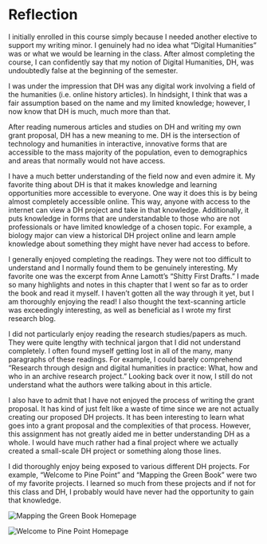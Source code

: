 # Reflection



I initially enrolled in this course simply because I needed another elective to support my writing minor. I genuinely had no idea what “Digital Humanities” was or what we would be learning in the class. After almost completing the course, I can confidently say that my notion of Digital Humanities, DH, was undoubtedly false at the beginning of the semester. 

I was under the impression that DH was any digital work involving a field of the humanities (i.e. online history articles). In hindsight, I think that was a fair assumption based on the name and my limited knowledge; however, I now know that DH is much, much more than that. 

After reading numerous articles and studies on DH and writing my own grant proposal, DH has a new meaning to me. DH is the intersection of technology and humanities in interactive, innovative forms that are accessible to the mass majority of the population, even to demographics and areas that normally would not have access. 

I have a much better understanding of the field now and even admire it. My favorite thing about DH is that it makes knowledge and learning opportunities more accessible to everyone. One way it does this is by being almost completely accessible online. This way, anyone with access to the internet can view a DH project and take in that knowledge. Additionally, it puts knowledge in forms that are understandable to those who are not professionals or have limited knowledge of a chosen topic. For example, a biology major can view a historical DH project online and learn ample knowledge about something they might have never had access to before. 

I generally enjoyed completing the readings. They were not too difficult to understand and I normally found them to be genuinely interesting. My favorite one was the excerpt from Anne Lamott’s “Shitty First Drafts.” I made so many highlights and notes in this chapter that I went so far as to order the book and read it myself. I haven’t gotten all the way through it yet, but I am thoroughly enjoying the read! I also thought the text-scanning article was exceedingly interesting, as well as beneficial as I wrote my first research blog. 

I did not particularly enjoy reading the research studies/papers as much. They were quite lengthy with technical jargon that I did not understand completely. I often found myself getting lost in all of the many, many paragraphs of these readings. For example, I could barely comprehend “Research through design and digital humanities in practice: What, how and who in an archive research project.” Looking back over it now, I still do not understand what the authors were talking about in this article. 

I also have to admit that I have not enjoyed the process of writing the grant proposal. It has kind of just felt like a waste of time since we are not actually creating our proposed DH projects. It has been interesting to learn what goes into a grant proposal and the complexities of that process. However, this assignment has not greatly aided me in better understanding DH as a whole. I would have much rather had a final project where we actually created a small-scale DH project or something along those lines. 

I did thoroughly enjoy being exposed to various different DH projects. For example, “Welcome to Pine Point” and “Mapping the Green Book” were two of my favorite projects. I learned so much from these projects and if not for this class and DH, I probably would have never had the opportunity to gain that knowledge. 

  
  
![Mapping the Green Book Homepage](https://abbeyballance.github.io/Abbeyb_engl350/images/mapping.png)
                                   
                                   
![Welcome to Pine Point Homepage](https://abbeyballance.github.io/Abbeyb_engl350/images/pine.png)                              







